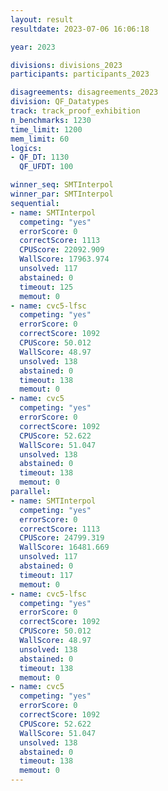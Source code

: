 ```yaml
---
layout: result
resultdate: 2023-07-06 16:06:18

year: 2023

divisions: divisions_2023
participants: participants_2023

disagreements: disagreements_2023
division: QF_Datatypes
track: track_proof_exhibition
n_benchmarks: 1230
time_limit: 1200
mem_limit: 60
logics:
- QF_DT: 1130
  QF_UFDT: 100

winner_seq: SMTInterpol
winner_par: SMTInterpol
sequential:
- name: SMTInterpol
  competing: "yes"
  errorScore: 0
  correctScore: 1113
  CPUScore: 22092.909
  WallScore: 17963.974
  unsolved: 117
  abstained: 0
  timeout: 125
  memout: 0
- name: cvc5-lfsc
  competing: "yes"
  errorScore: 0
  correctScore: 1092
  CPUScore: 50.012
  WallScore: 48.97
  unsolved: 138
  abstained: 0
  timeout: 138
  memout: 0
- name: cvc5
  competing: "yes"
  errorScore: 0
  correctScore: 1092
  CPUScore: 52.622
  WallScore: 51.047
  unsolved: 138
  abstained: 0
  timeout: 138
  memout: 0
parallel:
- name: SMTInterpol
  competing: "yes"
  errorScore: 0
  correctScore: 1113
  CPUScore: 24799.319
  WallScore: 16481.669
  unsolved: 117
  abstained: 0
  timeout: 117
  memout: 0
- name: cvc5-lfsc
  competing: "yes"
  errorScore: 0
  correctScore: 1092
  CPUScore: 50.012
  WallScore: 48.97
  unsolved: 138
  abstained: 0
  timeout: 138
  memout: 0
- name: cvc5
  competing: "yes"
  errorScore: 0
  correctScore: 1092
  CPUScore: 52.622
  WallScore: 51.047
  unsolved: 138
  abstained: 0
  timeout: 138
  memout: 0
---
```

